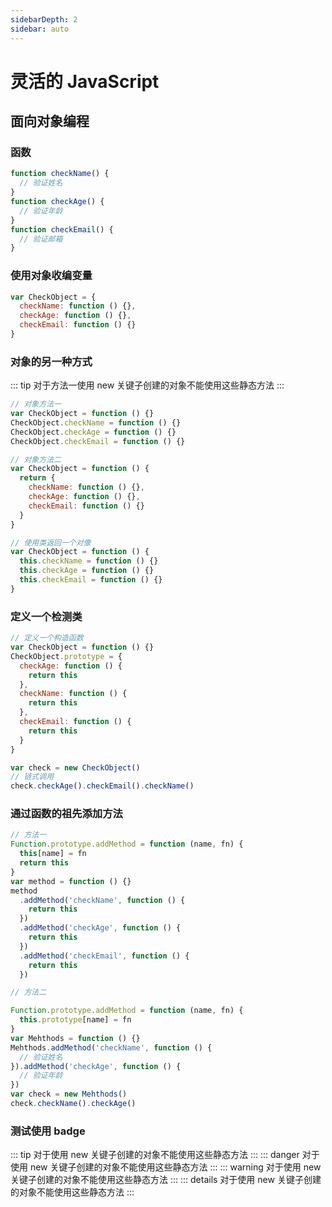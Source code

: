 ```yaml
---
sidebarDepth: 2
sidebar: auto
---
```


# 灵活的 JavaScript

## 面向对象编程

### 函数

```js
function checkName() {
  // 验证姓名
}
function checkAge() {
  // 验证年龄
}
function checkEmail() {
  // 验证邮箱
}
```

### 使用对象收编变量

```js
var CheckObject = {
  checkName: function () {},
  checkAge: function () {},
  checkEmail: function () {}
}
```

### 对象的另一种方式

::: tip
对于方法一使用 new 关键子创建的对象不能使用这些静态方法
:::

```js
// 对象方法一
var CheckObject = function () {}
CheckObject.checkName = function () {}
CheckObject.checkAge = function () {}
CheckObject.checkEmail = function () {}

// 对象方法二
var CheckObject = function () {
  return {
    checkName: function () {},
    checkAge: function () {},
    checkEmail: function () {}
  }
}

// 使用类返回一个对像
var CheckObject = function () {
  this.checkName = function () {}
  this.checkAge = function () {}
  this.checkEmail = function () {}
}
```

### 定义一个检测类

```js
// 定义一个构造函数
var CheckObject = function () {}
CheckObject.prototype = {
  checkAge: function () {
    return this
  },
  checkName: function () {
    return this
  },
  checkEmail: function () {
    return this
  }
}

var check = new CheckObject()
// 链式调用
check.checkAge().checkEmail().checkName()
```

### 通过函数的祖先添加方法

```js
// 方法一
Function.prototype.addMethod = function (name, fn) {
  this[name] = fn
  return this
}
var method = function () {}
method
  .addMethod('checkName', function () {
    return this
  })
  .addMethod('checkAge', function () {
    return this
  })
  .addMethod('checkEmail', function () {
    return this
  })

// 方法二

Function.prototype.addMethod = function (name, fn) {
  this.prototype[name] = fn
}
var Mehthods = function () {}
Mehthods.addMethod('checkName', function () {
  // 验证姓名
}).addMethod('checkAge', function () {
  // 验证年龄
})
var check = new Mehthods()
check.checkName().checkAge()
```

### 测试使用 badge

::: tip
对于使用 new 关键子创建的对象不能使用这些静态方法
:::
::: danger
对于使用 new 关键子创建的对象不能使用这些静态方法
:::
::: warning
对于使用 new 关键子创建的对象不能使用这些静态方法
:::
::: details
对于使用 new 关键子创建的对象不能使用这些静态方法
:::

```

```
